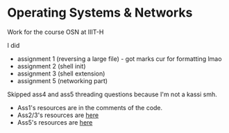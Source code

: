 # Operating Systems & Networks
Work for the course OSN at IIIT-H

I did
- assignment 1 (reversing a large file) - got marks cur for formatting lmao
- assignment 2 (shell init)
- assignment 3 (shell extension)
- assignment 5 (networking part)

Skipped ass4 and ass5 threading questions because I'm not a kassi smh.

- Ass1's resources are in the comments of the code.
- Ass2/3's resources are [here](https://github.com/chaudhary1337/Operating-Systems-Networks/tree/main/2.%20AntiqSH)
- Ass5's resources are [here](https://github.com/chaudhary1337/Operating-Systems-Networks/tree/main/3.%20Client-Server)
